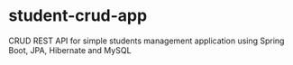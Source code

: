 # student-crud-app
CRUD REST API for simple students management application using Spring Boot, JPA, Hibernate and MySQL
